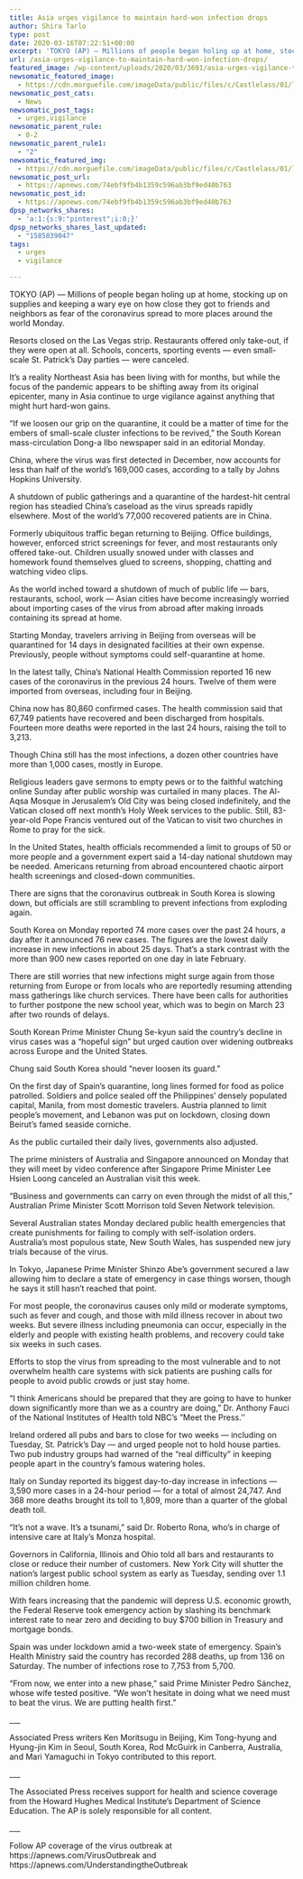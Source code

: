 ```yaml
---
title: Asia urges vigilance to maintain hard-won infection drops
author: Shira Tarlo
type: post
date: 2020-03-16T07:22:51+00:00
excerpt: 'TOKYO (AP) — Millions of people began holing up at home, stocking up on supplies and keeping a wary eye on how close they got to friends and neighbors as fear of the coronavirus spread to more places around the world Monday. Resorts closed on the Las Vegas strip. Restaurants offered only take-out, if they&hellip;'
url: /asia-urges-vigilance-to-maintain-hard-won-infection-drops/
featured_image: /wp-content/uploads/2020/03/3691/asia-urges-vigilance-to-maintain-hard-won-infection-drops.jpg
newsomatic_featured_image:
  - https://cdn.morguefile.com/imageData/public/files/c/Castlelass/01/l/1452096496u2urg.jpg
newsomatic_post_cats:
  - News
newsomatic_post_tags:
  - urges,vigilance
newsomatic_parent_rule:
  - 0-2
newsomatic_parent_rule1:
  - "2"
newsomatic_featured_img:
  - https://cdn.morguefile.com/imageData/public/files/c/Castlelass/01/l/1452096496u2urg.jpg
newsomatic_post_url:
  - https://apnews.com/74ebf9fb4b1359c596ab3bf9ed40b763
newsomatic_post_id:
  - https://apnews.com/74ebf9fb4b1359c596ab3bf9ed40b763
dpsp_networks_shares:
  - 'a:1:{s:9:"pinterest";i:0;}'
dpsp_networks_shares_last_updated:
  - "1585839047"
tags:
  - urges
  - vigilance

---
```

<div class="Article" data-key="article">
  <p class="Component-root-0-2-77 Component-p-0-2-69">
    TOKYO (AP) — Millions of people began holing up at home, stocking up on supplies and keeping a wary eye on how close they got to friends and neighbors as fear of the coronavirus spread to more places around the world Monday.
  </p>
  
  <p class="Component-root-0-2-77 Component-p-0-2-69">
    Resorts closed on the Las Vegas strip. Restaurants offered only take-out, if they were open at all. Schools, concerts, sporting events — even small-scale St. Patrick’s Day parties — were canceled.
  </p>
  
  <p class="Component-root-0-2-77 Component-p-0-2-69">
    It’s a reality Northeast Asia has been living with for months, but while the focus of the pandemic appears to be shifting away from its original epicenter, many in Asia continue to urge vigilance against anything that might hurt hard-won gains.
  </p>
  
  <div data-key="ad-placeholder" id="div-gpt-ad-1470255291270-0" class="DFPSlot Component-dfp-0-2-73 Component-ad-0-2-39">
  </div>
  
  <p class="Component-root-0-2-77 Component-p-0-2-69">
    “If we loosen our grip on the quarantine, it could be a matter of time for the embers of small-scale cluster infections to be revived,” the South Korean mass-circulation Dong-a Ilbo newspaper said in an editorial Monday.
  </p>
  
  <p class="Component-root-0-2-77 Component-p-0-2-69">
    China, where the virus was first detected in December, now accounts for less than half of the world’s 169,000 cases, according to a tally by Johns Hopkins University.
  </p>
  
  <p class="Component-root-0-2-77 Component-p-0-2-69">
    A shutdown of public gatherings and a quarantine of the hardest-hit central region has steadied China’s caseload as the virus spreads rapidly elsewhere. Most of the world’s 77,000 recovered patients are in China.
  </p>
  
  <p class="Component-root-0-2-77 Component-p-0-2-69">
    Formerly ubiquitous traffic began returning to Beijing. Office buildings, however, enforced strict screenings for fever, and most restaurants only offered take-out. Children usually snowed under with classes and homework found themselves glued to screens, shopping, chatting and watching video clips.
  </p>
  
  <p class="Component-root-0-2-77 Component-p-0-2-69">
    As the world inched toward a shutdown of much of public life — bars, restaurants, school, work — Asian cities have become increasingly worried about importing cases of the virus from abroad after making inroads containing its spread at home.
  </p>
  
  <p class="Component-root-0-2-77 Component-p-0-2-69">
    Starting Monday, travelers arriving in Beijing from overseas will be quarantined for 14 days in designated facilities at their own expense. Previously, people without symptoms could self-quarantine at home.
  </p>
  
  <p class="Component-root-0-2-77 Component-p-0-2-69">
    In the latest tally, China’s National Health Commission reported 16 new cases of the coronavirus in the previous 24 hours. Twelve of them were imported from overseas, including four in Beijing.
  </p>
  
  <p class="Component-root-0-2-77 Component-p-0-2-69">
    China now has 80,860 confirmed cases. The health commission said that 67,749 patients have recovered and been discharged from hospitals. Fourteen more deaths were reported in the last 24 hours, raising the toll to 3,213.
  </p>
  
  <div data-key="ad-placeholder" id="div-gpt-ad-1470255291270-1" class="DFPSlot Component-dfp-0-2-73 Component-ad-0-2-39">
  </div>
  
  <p class="Component-root-0-2-77 Component-p-0-2-69">
    Though China still has the most infections, a dozen other countries have more than 1,000 cases, mostly in Europe.
  </p>
  
  <p class="Component-root-0-2-77 Component-p-0-2-69">
    Religious leaders gave sermons to empty pews or to the faithful watching online Sunday after public worship was curtailed in many places. The Al-Aqsa Mosque in Jerusalem’s Old City was being closed indefinitely, and the Vatican closed off next month’s Holy Week services to the public. Still, 83-year-old Pope Francis ventured out of the Vatican to visit two churches in Rome to pray for the sick.
  </p>
  
  <p class="Component-root-0-2-77 Component-p-0-2-69">
    In the United States, health officials recommended a limit to groups of 50 or more people and a government expert said a 14-day national shutdown may be needed. Americans returning from abroad encountered chaotic airport health screenings and closed-down communities.
  </p>
  
  <p class="Component-root-0-2-77 Component-p-0-2-69">
    There are signs that the coronavirus outbreak in South Korea is slowing down, but officials are still scrambling to prevent infections from exploding again.
  </p>
  
  <p class="Component-root-0-2-77 Component-p-0-2-69">
    South Korea on Monday reported 74 more cases over the past 24 hours, a day after it announced 76 new cases. The figures are the lowest daily increase in new infections in about 25 days. That’s a stark contrast with the more than 900 new cases reported on one day in late February.
  </p>
  
  <p class="Component-root-0-2-77 Component-p-0-2-69">
    There are still worries that new infections might surge again from those returning from Europe or from locals who are reportedly resuming attending mass gatherings like church services. There have been calls for authorities to further postpone the new school year, which was to begin on March 23 after two rounds of delays.
  </p>
  
  <p class="Component-root-0-2-77 Component-p-0-2-69">
    South Korean Prime Minister Chung Se-kyun said the country’s decline in virus cases was a “hopeful sign” but urged caution over widening outbreaks across Europe and the United States.
  </p>
  
  <p class="Component-root-0-2-77 Component-p-0-2-69">
    Chung said South Korea should “never loosen its guard.”
  </p>
  
  <p class="Component-root-0-2-77 Component-p-0-2-69">
    On the first day of Spain’s quarantine, long lines formed for food as police patrolled. Soldiers and police sealed off the Philippines’ densely populated capital, Manila, from most domestic travelers. Austria planned to limit people’s movement, and Lebanon was put on lockdown, closing down Beirut’s famed seaside corniche.
  </p>
  
  <p class="Component-root-0-2-77 Component-p-0-2-69">
    As the public curtailed their daily lives, governments also adjusted.
  </p>
  
  <p class="Component-root-0-2-77 Component-p-0-2-69">
    The prime ministers of Australia and Singapore announced on Monday that they will meet by video conference after Singapore Prime Minister Lee Hsien Loong canceled an Australian visit this week.
  </p>
  
  <p class="Component-root-0-2-77 Component-p-0-2-69">
    “Business and governments can carry on even through the midst of all this,” Australian Prime Minister Scott Morrison told Seven Network television.
  </p>
  
  <p class="Component-root-0-2-77 Component-p-0-2-69">
    Several Australian states Monday declared public health emergencies that create punishments for failing to comply with self-isolation orders. Australia’s most populous state, New South Wales, has suspended new jury trials because of the virus.
  </p>
  
  <p class="Component-root-0-2-77 Component-p-0-2-69">
    In Tokyo, Japanese Prime Minister Shinzo Abe’s government secured a law allowing him to declare a state of emergency in case things worsen, though he says it still hasn’t reached that point.
  </p>
  
  <p class="Component-root-0-2-77 Component-p-0-2-69">
    For most people, the coronavirus causes only mild or moderate symptoms, such as fever and cough, and those with mild illness recover in about two weeks. But severe illness including pneumonia can occur, especially in the elderly and people with existing health problems, and recovery could take six weeks in such cases.
  </p>
  
  <p class="Component-root-0-2-77 Component-p-0-2-69">
    Efforts to stop the virus from spreading to the most vulnerable and to not overwhelm health care systems with sick patients are pushing calls for people to avoid public crowds or just stay home.
  </p>
  
  <p class="Component-root-0-2-77 Component-p-0-2-69">
    “I think Americans should be prepared that they are going to have to hunker down significantly more than we as a country are doing,” Dr. Anthony Fauci of the National Institutes of Health told NBC’s ”Meet the Press.’’
  </p>
  
  <p class="Component-root-0-2-77 Component-p-0-2-69">
    Ireland ordered all pubs and bars to close for two weeks — including on Tuesday, St. Patrick’s Day — and urged people not to hold house parties. Two pub industry groups had warned of the “real difficulty” in keeping people apart in the country’s famous watering holes.
  </p>
  
  <p class="Component-root-0-2-77 Component-p-0-2-69">
    Italy on Sunday reported its biggest day-to-day increase in infections — 3,590 more cases in a 24-hour period — for a total of almost 24,747. And 368 more deaths brought its toll to 1,809, more than a quarter of the global death toll.
  </p>
  
  <p class="Component-root-0-2-77 Component-p-0-2-69">
    “It’s not a wave. It’s a tsunami,” said Dr. Roberto Rona, who’s in charge of intensive care at Italy’s Monza hospital.
  </p>
  
  <p class="Component-root-0-2-77 Component-p-0-2-69">
    Governors in California, Illinois and Ohio told all bars and restaurants to close or reduce their number of customers. New York City will shutter the nation’s largest public school system as early as Tuesday, sending over 1.1 million children home.
  </p>
  
  <p class="Component-root-0-2-77 Component-p-0-2-69">
    With fears increasing that the pandemic will depress U.S. economic growth, the Federal Reserve took emergency action by slashing its benchmark interest rate to near zero and deciding to buy $700 billion in Treasury and mortgage bonds.
  </p>
  
  <p class="Component-root-0-2-77 Component-p-0-2-69">
    Spain was under lockdown amid a two-week state of emergency. Spain’s Health Ministry said the country has recorded 288 deaths, up from 136 on Saturday. The number of infections rose to 7,753 from 5,700.
  </p>
  
  <p class="Component-root-0-2-77 Component-p-0-2-69">
    “From now, we enter into a new phase,” said Prime Minister Pedro Sánchez, whose wife tested positive. “We won’t hesitate in doing what we need must to beat the virus. We are putting health first.”
  </p>
  
  <p class="Component-root-0-2-77 Component-p-0-2-69">
    ___
  </p>
  
  <p class="Component-root-0-2-77 Component-p-0-2-69">
    Associated Press writers Ken Moritsugu in Beijing, Kim Tong-hyung and Hyung-jin Kim in Seoul, South Korea, Rod McGuirk in Canberra, Australia, and Mari Yamaguchi in Tokyo contributed to this report.
  </p>
  
  <p class="Component-root-0-2-77 Component-p-0-2-69">
    ___
  </p>
  
  <p class="Component-root-0-2-77 Component-p-0-2-69">
    The Associated Press receives support for health and science coverage from the Howard Hughes Medical Institute’s Department of Science Education. The AP is solely responsible for all content.
  </p>
  
  <p class="Component-root-0-2-77 Component-p-0-2-69">
    ___
  </p>
  
  <p class="Component-root-0-2-77 Component-p-0-2-69">
    Follow AP coverage of the virus outbreak at https://apnews.com/VirusOutbreak<!-- --> and https://apnews.com/UnderstandingtheOutbreak
  </p>
</div>